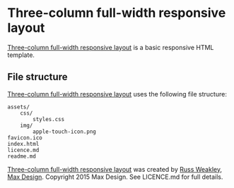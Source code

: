 # Three-column full-width responsive layout

[Three-column full-width responsive layout](https://github.com/russmaxdesign/example-layout-three-full) is a basic responsive HTML template.

## File structure

[Three-column full-width responsive layout](https://github.com/russmaxdesign/example-layout-three-full) uses the following file structure:

	assets/
		css/
			styles.css
		img/
			apple-touch-icon.png
	favicon.ico
	index.html
	licence.md
	readme.md

[Three-column full-width responsive layout](https://github.com/russmaxdesign/example-layout-three-full) was created by [Russ Weakley](https://twitter.com/russmaxdesign), [Max Design](http://maxdesign.com.au/). Copyright 2015 Max Design. See LICENCE.md for full details.